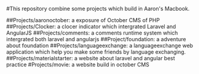 #This repository combine some projects which build in Aaron's Macbook.

##Projects/aaronoctober: a exposure of October CMS of PHP
##Projects/Clocker: a clocer indicator which intergrated Laravel and AngularJS
##Projects/comments: a comments runtime system which intergrated both laravel and angularjs
##Project/foundation: a adventure about foundation
##Projects/languageexchange: a languageexchange web application which help you make some friends by language exchanging.
##Projects/materialstarter: a website about laravel and angular best practice
#Projects/movie: a website build in october CMS

